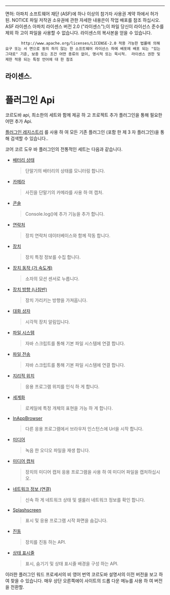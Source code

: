 * * *

면허: 아파치 소프트웨어 재단 (ASF)에 하나 이상의 참가자 사용권 계약 하에서 허가 된. NOTICE 파일 저작권 소유권에 관한 자세한 내용은이 작업 배포를 참조 하십시오. ASF 라이센스 아파치 라이센스 버전 2.0 ("라이센스");이 파일 당신이 라이선스 준수를 제외 하 고이 파일을 사용할 수 없습니다. 라이센스의 복사본을 얻을 수 있습니다.

           http://www.apache.org/licenses/LICENSE-2.0 적용 가능한 법률에 의해 요구 또는 서 면으로 동의 하지 않는 한 소프트웨어 라이선스 하에 배포에 배포 되는 "있는 그대로" 기준, 보증 또는 조건 어떤 종류의 없이, 명시적 또는 묵시적.  라이센스 권한 및 제한 적용 되는 특정 언어에 대 한 참조
    

## 라이센스.

# 플러그인 Api

코르도바 api, 최소한의 세트와 함께 제공 하 고 프로젝트 추가 플러그인을 통해 필요한 어떤 추가 Api.

[플러그인 레지스트리][1] 를 사용 하 여 모든 기존 플러그인 (포함 한 제 3 자 플러그인)을 통해 검색할 수 있습니다..

 [1]: http://plugins.cordova.io/

코어 코르 도우 바 플러그인의 전통적인 세트는 다음과 같습니다.

*   [배터리 상태][2]
    
    > 단말기의 배터리의 상태를 모니터링 합니다.

*   [카메라][3]
    
    > 사진을 단말기의 카메라를 사용 하 여 캡처.

*   [콘솔][4]
    
    > Console.log()에 추가 기능을 추가 합니다.

*   [연락처][5]
    
    > 장치 연락처 데이터베이스와 함께 작동 합니다.

*   [장치][6]
    
    > 장치 특정 정보를 수집 합니다.

*   [장치 동작 (가 속도계)][7]
    
    > 소자의 모션 센서로 누릅니다.

*   [장치 방향 (나침반)][8]
    
    > 장치 가리키는 방향을 가져옵니다.

*   [대화 상자][9]
    
    > 시각적 장치 알림입니다.

*   [파일 시스템][10]
    
    > 자바 스크립트를 통해 기본 파일 시스템에 연결 합니다.

*   [파일 전송][11]
    
    > 자바 스크립트를 통해 기본 파일 시스템에 연결 합니다.

*   [지리적 위치][12]
    
    > 응용 프로그램 위치를 인식 하 게 합니다.

*   [세계화][13]
    
    > 로케일에 특정 개체의 표현을 가능 하 게 합니다.

*   [InAppBrowser][14]
    
    > 다른 응용 프로그램에서 브라우저 인스턴스에 Url을 시작 합니다.

*   [미디어][15]
    
    > 녹음 한 오디오 파일을 재생 합니다.

*   [미디어 캡처][16]
    
    > 장치의 미디어 캡처 응용 프로그램을 사용 하 여 미디어 파일을 캡처하십시오.

*   [네트워크 정보 (연결)][17]
    
    > 신속 하 게 네트워크 상태 및 셀룰러 네트워크 정보를 확인 합니다.

*   [Splashscreen][18]
    
    > 표시 및 응용 프로그램 시작 화면을 숨깁니다.

*   [진동][19]
    
    > 장치를 진동 하는 API.

*   [상태 표시줄][20]
    
    > 표시, 숨기기 및 상태 표시줄 배경을 구성 하는 API.

 [2]: http://plugins.cordova.io/#/package/org.apache.cordova.battery-status
 [3]: http://plugins.cordova.io/#/package/org.apache.cordova.camera
 [4]: http://plugins.cordova.io/#/package/org.apache.cordova.console
 [5]: http://plugins.cordova.io/#/package/org.apache.cordova.contacts
 [6]: http://plugins.cordova.io/#/package/org.apache.cordova.device
 [7]: http://plugins.cordova.io/#/package/org.apache.cordova.device-motion
 [8]: http://plugins.cordova.io/#/package/org.apache.cordova.device-orientation
 [9]: http://plugins.cordova.io/#/package/org.apache.cordova.dialogs
 [10]: http://plugins.cordova.io/#/package/org.apache.cordova.file
 [11]: http://plugins.cordova.io/#/package/org.apache.cordova.file-transfer
 [12]: http://plugins.cordova.io/#/package/org.apache.cordova.geolocation
 [13]: http://plugins.cordova.io/#/package/org.apache.cordova.globalization
 [14]: http://plugins.cordova.io/#/package/org.apache.cordova.inappbrowser
 [15]: http://plugins.cordova.io/#/package/org.apache.cordova.media
 [16]: http://plugins.cordova.io/#/package/org.apache.cordova.media-capture
 [17]: http://plugins.cordova.io/#/package/org.apache.cordova.network-information
 [18]: http://plugins.cordova.io/#/package/org.apache.cordova.splashscreen
 [19]: http://plugins.cordova.io/#/package/org.apache.cordova.vibration
 [20]: https://github.com/apache/cordova-plugin-statusbar/blob/master/doc/index.md

이러한 플러그인 워드 프로세서의 비 영어 번역 코르도바 설명서의 이전 버전을 보고 하 여 찾을 수 있습니다. 매우 상단 오른쪽에이 사이트의 드롭 다운 메뉴를 사용 하 여 버전을 전환할.
